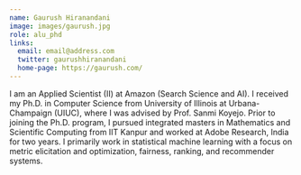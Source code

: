 ```yaml
---
name: Gaurush Hiranandani
image: images/gaurush.jpg
role: alu_phd
links:
  email: email@address.com
  twitter: gaurushhiranandani
  home-page: https://gaurush.com/
---
```


I am an Applied Scientist (II) at Amazon (Search Science and AI). I received my Ph.D. in Computer Science from University of Illinois at Urbana-Champaign (UIUC), where I was advised by Prof. Sanmi Koyejo. Prior to joining the Ph.D. program, I pursued integrated masters in Mathematics and Scientific Computing from IIT Kanpur and worked at Adobe Research, India for two years. I primarily work in statistical machine learning with a focus on metric elicitation and optimization, fairness, ranking, and recommender systems.
